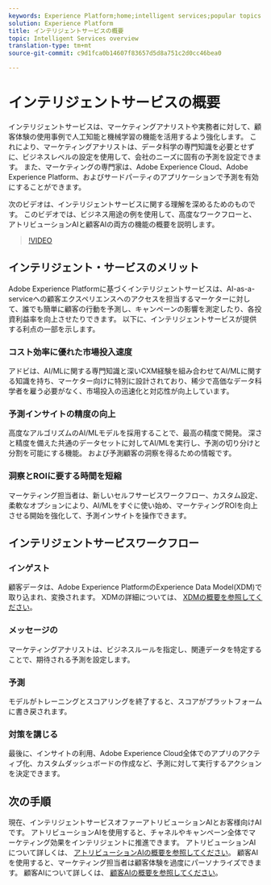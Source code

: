 ```yaml
---
keywords: Experience Platform;home;intelligent services;popular topics
solution: Experience Platform
title: インテリジェントサービスの概要
topic: Intelligent Services overview
translation-type: tm+mt
source-git-commit: c9d1fca0b14607f83657d5d8a751c2d0cc46bea0

---
```



# インテリジェントサービスの概要

インテリジェントサービスは、マーケティングアナリストや実務者に対して、顧客体験の使用事例で人工知能と機械学習の機能を活用するよう強化します。 これにより、マーケティングアナリストは、データ科学の専門知識を必要とせずに、ビジネスレベルの設定を使用して、会社のニーズに固有の予測を設定できます。 また、マーケティングの専門家は、Adobe Experience Cloud、Adobe Experience Platform、およびサードパーティのアプリケーションで予測を有効にすることができます。

次のビデオは、インテリジェントサービスに関する理解を深めるためのものです。 このビデオでは、ビジネス用途の例を使用して、高度なワークフローと、アトリビューションAIと顧客AIの両方の機能の概要を説明します。

>[!VIDEO](https://video.tv.adobe.com/v/32654?learn=on&quality=12)

## インテリジェント・サービスのメリット

Adobe Experience Platformに基づくインテリジェントサービスは、AI-as-a-serviceへの顧客エクスペリエンスへのアクセスを担当するマーケターに対して、誰でも簡単に顧客の行動を予測し、キャンペーンの影響を測定したり、各投資利益率を向上させたりできます。 以下に、インテリジェントサービスが提供する利点の一部を示します。

### コスト効率に優れた市場投入速度

アドビは、AI/MLに関する専門知識と深いCXM経験を組み合わせてAI/MLに関する知識を持ち、マーケター向けに特別に設計されており、稀少で高価なデータ科学者を雇う必要がなく、市場投入の迅速化と対応性が向上しています。

### 予測インサイトの精度の向上

高度なアルゴリズムのAI/MLモデルを採用することで、最高の精度で開発。 深さと精度を備えた共通のデータセットに対してAI/MLを実行し、予測の切り分けと分割を可能にする機能。 および予測顧客の洞察を得るための情報です。

### 洞察とROIに要する時間を短縮

マーケティング担当者は、新しいセルフサービスワークフロー、カスタム設定、柔軟なオプションにより、AI/MLをすぐに使い始め、マーケティングROIを向上させる開始を強化して、予測インサイトを操作できます。

## インテリジェントサービスワークフロー

### インゲスト

顧客データは、Adobe Experience PlatformのExperience Data Model(XDM)で取り込まれ、変換されます。 XDMの詳細については、 [XDMの概要を参照してください](../xdm/home.md)。

### メッセージの

マーケティングアナリストは、ビジネスルールを指定し、関連データを特定することで、期待される予測を設定します。

### 予測

モデルがトレーニングとスコアリングを終了すると、スコアがプラットフォームに書き戻されます。

### 対策を講じる

最後に、インサイトの利用、Adobe Experience Cloud全体でのアプリのアクティブ化、カスタムダッシュボードの作成など、予測に対して実行するアクションを決定できます。

## 次の手順

現在、インテリジェントサービスオファーアトリビューションAIとお客様向けAIです。 アトリビューションAIを使用すると、チャネルやキャンペーン全体でマーケティング効果をインテリジェントに推進できます。 アトリビューションAIについて詳しくは、 [アトリビューションAIの概要を参照してください](./attribution-ai/overview.md)。 顧客AIを使用すると、マーケティング担当者は顧客体験を過度にパーソナライズできます。 顧客AIについて詳しくは、 [顧客AIの概要を参照してください](./customer-ai/overview.md)。